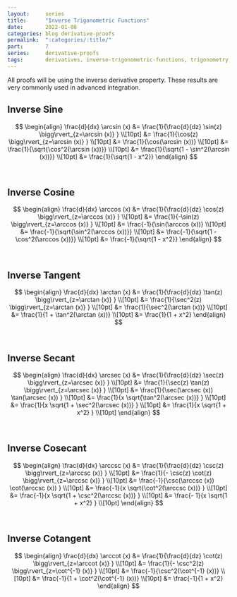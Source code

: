 ```yaml
---
layout:     series
title:      "Inverse Trigonometric Functions"
date:       2022-01-08
categories: blog derivative-proofs
permalink:  ":categories/:title/"
part:       7
series:     derivative-proofs
tags:       derivatives, inverse-trigonometric-functions, trigonometry, sine, cosine, tangent, secant, cosecant, cotangent
---
```


All proofs will be using the inverse derivative property. These results are very commonly used in advanced integration.

## Inverse Sine

$$
\begin{align}
    \frac{d}{dx} \arcsin (x)
    &= \frac{1}{\frac{d}{dz} \sin(z) \bigg\rvert_{z=\arcsin (x)} } \\[10pt]
    &= \frac{1}{\cos(z) \bigg\rvert_{z=\arcsin (x)} } \\[10pt]
    &= \frac{1}{\cos(\arcsin (x))} \\[10pt]
    &= \frac{1}{\sqrt{\cos^2(\arcsin (x))}} \\[10pt]
    &= \frac{1}{\sqrt{1 - \sin^2(\arcsin (x))}} \\[10pt]
    &= \frac{1}{\sqrt{1 - x^2}}
\end{align}
$$

<br>

## Inverse Cosine

$$
\begin{align}
    \frac{d}{dx} \arccos (x)
    &= \frac{1}{\frac{d}{dz} \cos(z) \bigg\rvert_{z=\arccos (x)} } \\[10pt]
    &= \frac{1}{-\sin(z) \bigg\rvert_{z=\arccos (x)} } \\[10pt]
    &= \frac{-1}{\sin(\arccos (x))} \\[10pt]
    &= \frac{-1}{\sqrt{\sin^2(\arccos (x))}} \\[10pt]
    &= \frac{-1}{\sqrt{1 - \cos^2(\arccos (x))}} \\[10pt]
    &= \frac{-1}{\sqrt{1 - x^2}}
\end{align}
$$

<br>

## Inverse Tangent

$$
\begin{align}
    \frac{d}{dx} \arctan (x)
    &= \frac{1}{\frac{d}{dz} \tan(z) \bigg\rvert_{z=\arctan (x)} } \\[10pt]
    &= \frac{1}{\sec^2(z) \bigg\rvert_{z=\arctan (x)} } \\[10pt]
    &= \frac{1}{\sec^2(\arctan (x))} \\[10pt]
    &= \frac{1}{1 + \tan^2(\arctan (x))} \\[10pt]
    &= \frac{1}{1 + x^2}
\end{align}
$$

<br>

## Inverse Secant

$$
\begin{align}
    \frac{d}{dx} \arcsec (x)
    &= \frac{1}{\frac{d}{dz} \sec(z) \bigg\rvert_{z=\arcsec (x)} } \\[10pt]
    &= \frac{1}{\sec(z) \tan(z) \bigg\rvert_{z=\arcsec (x)} } \\[10pt]
    &= \frac{1}{\sec(\arcsec (x)) \tan(\arcsec (x)) } \\[10pt]
    &= \frac{1}{x \sqrt{\tan^2(\arcsec (x))} } \\[10pt]
    &= \frac{1}{x \sqrt{1 + \sec^2(\arcsec (x))} } \\[10pt]
    &= \frac{1}{x \sqrt{1 + x^2} } \\[10pt]
\end{align}
$$

<!-- **TODO** need to explain why we get an absolute value sign -->

<br>

## Inverse Cosecant

$$
\begin{align}
    \frac{d}{dx} \arccsc (x)
    &= \frac{1}{\frac{d}{dz} \csc(z) \bigg\rvert_{z=\arccsc (x)} } \\[10pt]
    &= \frac{1}{- \csc(z) \cot(z) \bigg\rvert_{z=\arccsc (x)} } \\[10pt]
    &= \frac{-1}{\csc(\arccsc (x)) \cot(\arccsc (x)) } \\[10pt]
    &= \frac{-1}{x \sqrt{\cot^2(\arccsc (x))} } \\[10pt]
    &= \frac{-1}{x \sqrt{1 + \csc^2(\arccsc (x))} } \\[10pt]
    &= \frac{- 1}{x \sqrt{1 + x^2} } \\[10pt]
\end{align}
$$

<!-- **TODO** need to explain why we get an absolute value sign -->

<br>

## Inverse Cotangent

$$
\begin{align}
    \frac{d}{dx} \arccot (x)
    &= \frac{1}{\frac{d}{dz} \cot(z) \bigg\rvert_{z=\arccot (x)} } \\[10pt]
    &= \frac{1}{- \csc^2(z) \bigg\rvert_{z=\cot^{-1} (x)} } \\[10pt]
    &= \frac{-1}{\csc^2(\cot^{-1} (x))} \\[10pt]
    &= \frac{-1}{1 + \cot^2(\cot^{-1} (x))} \\[10pt]
    &= \frac{-1}{1 + x^2}
\end{align}
$$